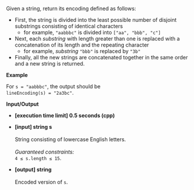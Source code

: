 Given a string, return its encoding defined as follows:

+ First, the string is divided into the least possible number of disjoint substrings consisting of identical characters
  + for example, `"aabbbc"` is divided into `["aa", "bbb", "c"]`
+ Next, each _substring_ with length greater than one is replaced with a concatenation of its length and the repeating character
  + for example, _substring_ `"bbb"` is replaced by `"3b"`
+ Finally, all the new strings are concatenated together in the same order and a new string is returned.

__Example__

For `s = "aabbbc"`, the output should be  
`lineEncoding(s) = "2a3bc"`.

__Input/Output__

+ __[execution time limit] 0.5 seconds (cpp)__

+ __[input] string s__<br/><br/>String consisting of lowercase English letters.<br/><br/>_Guaranteed constraints:_<br/>`4 ≤ s.length ≤ 15`.

+ __[output] string__<br/><br/>Encoded version of `s`.
